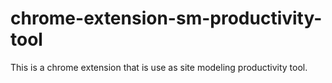 # chrome-extension-sm-productivity-tool
This is a chrome extension that is use as site modeling productivity tool.